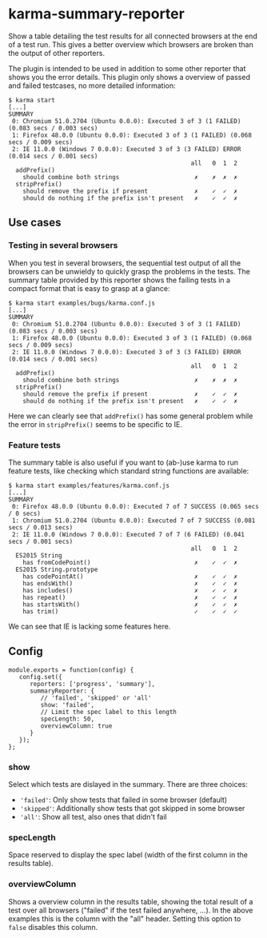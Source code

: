 # karma-summary-reporter

Show a table detailing the test results for all connected browsers at the end
of a test run. This gives a better overview which browsers are broken than the
output of other reporters.

The plugin is intended to be used in addition to some other reporter that
shows you the error details. This plugin only shows a overview of passed and
failed testcases, no more detailed information:

```
$ karma start
[...]
SUMMARY
 0: Chromium 51.0.2704 (Ubuntu 0.0.0): Executed 3 of 3 (1 FAILED) (0.083 secs / 0.003 secs)
 1: Firefox 48.0.0 (Ubuntu 0.0.0): Executed 3 of 3 (1 FAILED) (0.068 secs / 0.009 secs)
 2: IE 11.0.0 (Windows 7 0.0.0): Executed 3 of 3 (3 FAILED) ERROR (0.014 secs / 0.001 secs)
                                                   all   0  1  2 
  addPrefix()
    should combine both strings                     ✗    ✗  ✗  ✗ 
  stripPrefix()
    should remove the prefix if present             ✗    ✓  ✓  ✗ 
    should do nothing if the prefix isn't present   ✗    ✓  ✓  ✗ 
```

## Use cases

### Testing in several browsers

When you test in several browsers, the sequential test output of all the
browsers can be unwieldy to quickly grasp the problems in the tests. The
summary table provided by this reporter shows the failing tests in a
compact format that is easy to grasp at a glance:

```
$ karma start examples/bugs/karma.conf.js
[...]
SUMMARY
 0: Chromium 51.0.2704 (Ubuntu 0.0.0): Executed 3 of 3 (1 FAILED) (0.083 secs / 0.003 secs)
 1: Firefox 48.0.0 (Ubuntu 0.0.0): Executed 3 of 3 (1 FAILED) (0.068 secs / 0.009 secs)
 2: IE 11.0.0 (Windows 7 0.0.0): Executed 3 of 3 (3 FAILED) ERROR (0.014 secs / 0.001 secs)
                                                   all   0  1  2 
  addPrefix()
    should combine both strings                     ✗    ✗  ✗  ✗ 
  stripPrefix()
    should remove the prefix if present             ✗    ✓  ✓  ✗ 
    should do nothing if the prefix isn't present   ✗    ✓  ✓  ✗ 
```

Here we can clearly see that `addPrefix()` has some general problem while
the error in `stripPrefix()` seems to be specific to IE.


### Feature tests

The summary table is also useful if you want to (ab-)use karma to run 
feature tests, like checking which standard string functions are available:

```
$ karma start examples/features/karma.conf.js
[...]
SUMMARY
 0: Firefox 48.0.0 (Ubuntu 0.0.0): Executed 7 of 7 SUCCESS (0.065 secs / 0 secs)
 1: Chromium 51.0.2704 (Ubuntu 0.0.0): Executed 7 of 7 SUCCESS (0.081 secs / 0.013 secs)
 2: IE 11.0.0 (Windows 7 0.0.0): Executed 7 of 7 (6 FAILED) (0.041 secs / 0.001 secs)
                                                   all   0  1  2 
  ES2015 String
    has fromCodePoint()                             ✗    ✓  ✓  ✗ 
  ES2015 String.prototype
    has codePointAt()                               ✗    ✓  ✓  ✗ 
    has endsWith()                                  ✗    ✓  ✓  ✗ 
    has includes()                                  ✗    ✓  ✓  ✗ 
    has repeat()                                    ✗    ✓  ✓  ✗ 
    has startsWith()                                ✗    ✓  ✓  ✗ 
    has trim()                                      ✓    ✓  ✓  ✓ 
```

We can see that IE is lacking some features here.

## Config

```
module.exports = function(config) {
   config.set({
      reporters: ['progress', 'summary'],
      summaryReporter: {
         // 'failed', 'skipped' or 'all'
         show: 'failed',
         // Limit the spec label to this length
         specLength: 50,
         overviewColumn: true
      }
   });
};
```

### show

Select which tests are dislayed in the summary. There are three choices:

- `'failed'`: Only show tests that failed in some browser (default)
- `'skipped'`: Additionally show tests that got skipped in some browser
- `'all'`: Show all test, also ones that didn't fail

### specLength

Space reserved to display the spec label (width of the first column in
the results table).

### overviewColumn

Shows a overview column in the results table, showing the total result of
a test over all browsers ("failed" if the test failed anywhere, ...). In
the above examples this is the column with the "all" header. Setting this
option to `false` disables this column.

